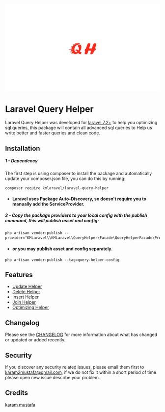 ![logo](assets/logo.png)

# Laravel Query Helper

Laravel Query Helper was developed for [laravel 7.2+](http://laravel.com/) to help you optimizing
sql queries, this package will contain all advanced sql queries to Help us write better and faster queries and clean code.

Installation
------------
##### 1 - Dependency
The first step is using composer to install the package and automatically update your composer.json file, you can do this by running:
```shell
composer require kmlaravel/laravel-query-helper
```
- #### Laravel uses Package Auto-Discovery, so doesn't require you to manually add the ServiceProvider.
##### 2 - Copy the package providers to your local config with the publish command, this will publish asset and config:
```shell
php artisan vendor:publish --provider="KMLaravel\\KMLaravel\QueryHelper\Facade\QueryHelperFacade\Providers\\KMLaravel\QueryHelper\Facade\QueryHelperFacadeServiceProviders"
```
- #### or you may publish asset and config separately.
```shell
php artisan vendor:publish --tag=query-helper-config
```

Features
-----------
- [Update Helper](https://github.com/karam-mustafa/laravel-query-helper/docs/update.md)
- [Delete Helper](https://github.com/karam-mustafa/laravel-query-helper/docs/delete.md)
- [Insert Helper](https://github.com/karam-mustafa/laravel-query-helper/docs/insert.md)
- [Join Helper](https://github.com/karam-mustafa/laravel-query-helper/docs/join.md)
- [Optimizing Helper](https://github.com/karam-mustafa/laravel-query-helper/docs/optimizing.md)

Changelog
---------
Please see the [CHANGELOG](https://github.com/karam-mustafa/laravel-query-helper/blob/main/CHANGELOG.md) for more information about what has changed or updated or added recently.

Security
--------
If you discover any security related issues, please email them first to karam2mustafa@gmail.com, 
if we do not fix it within a short period of time please open new issue describe your problem. 

Credits
-------
[karam mustafa](https://www.linkedin.com/in/karam2mustafa)
